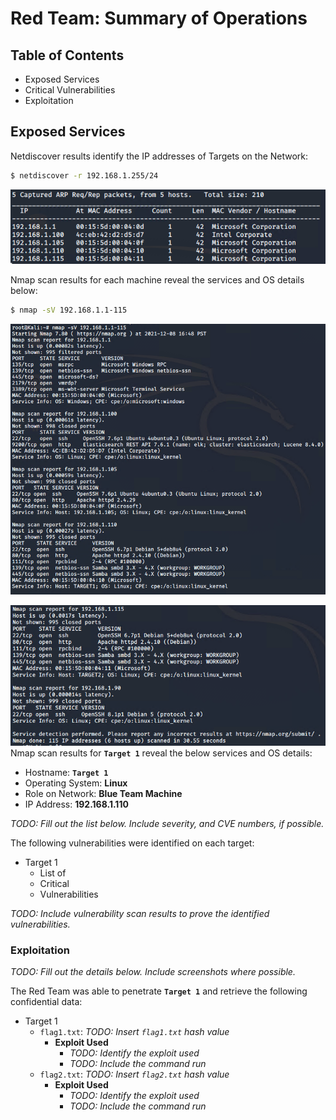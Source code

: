 # Red Team: Summary of Operations

## Table of Contents
- Exposed Services
- Critical Vulnerabilities
- Exploitation

## Exposed Services

Netdiscover results identify the IP addresses of Targets on the Network:
```bash
$ netdiscover -r 192.168.1.255/24
```
[![Net Discovery](/Diagrams-and-Media/Network-Discovery.PNG)](https://github.com/srabbers/Final-Project/blob/main/Diagrams-and-Media/Network-Discovery.PNG)

Nmap scan results for each machine reveal the services and OS details below:

```bash
$ nmap -sV 192.168.1.1-115
```
[![Nmap Scans](/Diagrams-and-Media/Nmap-services-scan1.PNG)](https://github.com/srabbers/Final-Project/blob/b449f8140afd116352dfcbdbb37690b17afc84aa/Diagrams-and-Media/nmap-services-scan1.PNG)  


[![Nmap Scans](/Diagrams-and-Media/Nmap-services-scan2.PNG)](https://github.com/srabbers/Final-Project/blob/b449f8140afd116352dfcbdbb37690b17afc84aa/Diagrams-and-Media/nmap-services-scan2.PNG)
Nmap scan results for **`Target 1`** reveal the below services and OS details:

   - Hostname: **`Target 1`**
   - Operating System: **Linux**
   - Role on Network: **Blue Team Machine** 
   - IP Address: **192.168.1.110**

_TODO: Fill out the list below. Include severity, and CVE numbers, if possible._

The following vulnerabilities were identified on each target:
- Target 1
  - List of
  - Critical
  - Vulnerabilities

_TODO: Include vulnerability scan results to prove the identified vulnerabilities._

### Exploitation
_TODO: Fill out the details below. Include screenshots where possible._

The Red Team was able to penetrate **`Target 1`** and retrieve the following confidential data:
- Target 1
  - `flag1.txt`: _TODO: Insert `flag1.txt` hash value_
    - **Exploit Used**
      - _TODO: Identify the exploit used_
      - _TODO: Include the command run_
  - `flag2.txt`: _TODO: Insert `flag2.txt` hash value_
    - **Exploit Used**
      - _TODO: Identify the exploit used_
      - _TODO: Include the command run_